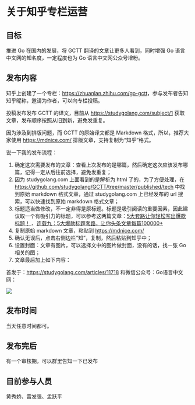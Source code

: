 # 关于知乎专栏运营

## 目标

推进 Go 在国内的发展，将 GCTT 翻译的文章让更多人看到，同时增强 Go 语言中文网的知名度，一定程度也为 Go 语言中文网公众号增粉。

## 发布内容

知乎上创建了一个专栏：<https://zhuanlan.zhihu.com/go-gctt>，参与发布者告知知乎昵称，邀请为作者，可以向专栏投稿。

投稿发布发布 GCTT 的译文，目前从 https://studygolang.com/subject/1 获取文章，发布顺序按照从旧到新，避免发重复。

因为涉及到排版问题，而 GCTT 的原始译文都是 Markdown 格式，所以，推荐大家使用 https://mdnice.com/ 排版文章，支持复制为“知乎”格式。

说一下我的发布流程：

1. 确定这次需要发布的文章：查看上次发布的是哪篇，然后确定这次应该发布哪篇，记得一定从后往前选择，避免发重复；
2. 因为 studygolang.com 上面看到的是解析为 html 了的，为了方便处理，在 https://github.com/studygolang/GCTT/tree/master/published/tech 中找到原始 markdown 格式文章，通过 studygolang.com 上已经发布的 url 搜索，可以快速找到原始 markdown 格式文章；
3. 标题适当做修改，不一定非得是原标题。标题是吸引阅读的重要因素，因此建议取一个有吸引力的标题，可以参考这两篇文章：[5大套路让你轻松写出爆款标题！ ](https://www.jianshu.com/p/4d8ee322c91a)、[连载九：5大爆款标题套路，让你头条文章每篇100000+](https://www.jianshu.com/p/9decf3a59cab) 
4. 复制原始 markdown 文章，粘贴到 https://mdnice.com/
5. 确认无误后，点击右侧边栏“知”，复制，然后粘贴到知乎中；
6. 设置封面：文章有图片，可以选择文中的图片做封面，没有的话，找一张 Go 相关的图；
7. 文章最后加上如下内容：

首发于：https://studygolang.com/articles/11718 和微信公众号：Go语言中文网：

![](https://pic3.zhimg.com/80/v2-639eb98c48241df47162540726b29f46_1440w.jpg)

## 发布时间

当天任意时间都可。

## 发布完后

有一个审核期，可以群里告知一下已发布

## 目前参与人员

黄秀娇、雷发强、孟跃平
